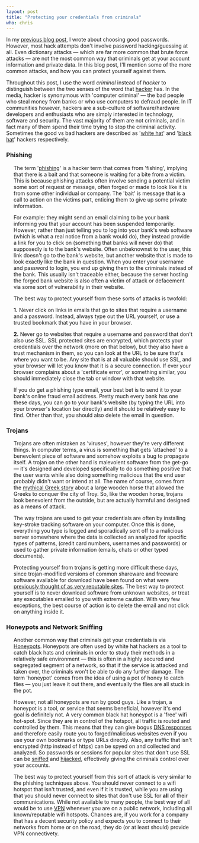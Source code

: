 ```yaml
---
layout: post
title: "Protecting your credentials from criminals"
who: chris
---
```


<style>
.indent {padding-left: 20px;}

</style>

<p> In my <a href="http://blog.onetimesecret.com/2012/01/25/good-passwords/">previous blog post</a>, 
I wrote about choosing good passwords. However, most hack attempts don't involve password hacking/guessing 
at all. Even dictionary attacks — which are far more common that brute force attacks — are not the 
most common way that criminals get at your account information and private data. In this blog post, 
I'll mention some of the more common attacks, and how you can protect yourself against them.</p>

<p>Throughout this post, I use the word <em>criminal</em> instead of <em>hacker</em> to distinguish between
the two senses of the word that <a href="http://en.wikipedia.org/wiki/Hacker_%28computer_security%29">hacker</a> 
has. In the media, hacker is synonymous with 'computer criminal' — the bad people who steal money from banks 
or who use computers to defraud people. In IT communities however, hackers are a sub-culture of software/hardware developers and 
enthusiasts who are simply interested in technology, software and security. The vast majority of them 
are not criminals, and in fact many of them spend their time trying to stop the criminal activity. 
Sometimes the good vs bad hackers are described as '<a href="http://en.wikipedia.org/wiki/White_hat_%28computer_security%29">white hat</a>' 
and '<a href="http://en.wikipedia.org/wiki/Black_hat">black hat</a>' hackers respectively. 
</p>


<h3>Phishing</h3>

<p class="indent">
The term '<a href="http://en.wikipedia.org/wiki/Phishing">phishing</a>' is a hacker term that comes 
from 'fishing', implying that there is a bait and that someone is waiting for a bite from a victim. 
This is because phishing attacks often involve sending a potential victim some sort of request or 
message, often forged or made to look like it is from some other individual or company. The 
'bait' is message that is a call to action on the victims part, enticing them to give 
up some private information.
</p>
<p class="indent"> For example: they might send an email claiming to be your bank informing you that 
your account has been suspended temporarily. However, rather than just telling you to log into your
bank's web software (which is what a real notice from a bank would do), they instead provide a link
for you to click on (something that banks will never do) that supposedly is to the bank's website. 
Often unbeknownst to the user, this link doesn't go to the bank's website, but another website that
is made to look exactly like the bank in question. When you enter your username and password to login,
you end up giving them to the criminals instead of the bank. This usually isn't traceable either, because 
the server hosting the forged bank website is also often a victim of attack or defacement via some
sort of vulnerability in their website.
</p>

<p class="indent"> The best way to protect yourself from these sorts of attacks is twofold:</p>

<p class="indent"><strong>1.</strong> Never click on links in emails that go to sites that require
a username and a password. Instead, always type out the URL yourself, or use a trusted bookmark that
you have in your browser.</p>

<p class="indent"><strong>2.</strong> Never go to websites that require a username and password
that don't also use SSL. SSL protected sites are encrypted, which protects your credentials over 
the network (more on that below), but they also have a trust mechanism in them, so you can look
at the URL to be sure that's where you want to be. Any site that is at all valuable should use
SSL, and your browser will let you know that it is a secure connection. If ever your browser complains
about a 'certificate error', or something similar, you should immediately close the tab or window
with that website.
</p>

<p class="indent">If you do get a phishing type email, your best bet is to send it to your bank's
online fraud email address. Pretty much every bank has one these days, you can go to your bank's
website (by typing the URL into your browser's location bar directly) and it should be relatively
easy to find. Other than that, you should also delete the email in question.</p>

<h3>Trojans</h3>

<p class="indent">
Trojans are often mistaken as 'viruses', however they're very different things. In computer terms,
a virus is something that gets 'attached' to a benevolent piece of software and somehow exploits
a bug to propagate itself. A trojan on the other hand is malevolent software from the get-go — it's
designed and developed specifically to do something positive that the user wants while also 
doing something malicious that the end user probably didn't want or intend at all. The name of course, 
comes from the <a href="http://en.wikipedia.org/wiki/Trojan_Horse">mythical Greek story</a> about
a large wooden horse that allowed the Greeks to conquer the city of Troy. So, like the wooden
horse, trojans look benevolent from the outside, but are actually harmful and designed as a means
of attack.
</p>

<p class="indent">
The way trojans are used to get your credentials are often by installing key-stroke tracking software
on your computer. Once this is done, everything you type is logged and sporadically sent off to 
a malicious server somewhere where the data is collected an analyzed for specific types of patterns,
(credit card numbers, usernames and passwords) or used to gather private information (emails, chats
or other typed documents).
</p>

<p class="indent"> 
Protecting yourself from trojans is getting more difficult these days, since trojan-modified versions
of common shareware and freeware software available for download have been found on what were 
<a href="http://www.tomsguide.com/us/CNET-CBS-Malware-Trojan-Nmap,news-13410.html">previously 
thought of as very reputable sites</a>. The best way to protect yourself is to never download
software from unknown websites, or treat any executables emailed to you with extreme caution. With
very few exceptions, the best course of action is to delete the email and not click on anything inside it.
</p>

<h3>Honeypots and Network Sniffing</h3>

<p class="indent">
Another common way that criminals get your credentials is via 
<a href="http://en.wikipedia.org/wiki/Honeypot_%28computing%29">Honeypots</a>. Honeypots are often
used by white hat hackers as a tool to catch black hats and criminals in order to study their
methods in a relatively safe environment — this is often in a highly secured and segregated segment of 
a network, so that if the service is attacked and taken over, the criminals won't be able to
do any further damage. The term 'honeypot' comes from the idea of using a pot of honey to catch flies — 
you just leave it out there, and eventually the flies are all stuck in the pot.  
</p>

<p class="indent">
However, not all honeypots are run by good guys. Like a trojan, a honeypot is a tool, or service that 
seems beneficial, however it's end goal is definitely not. A very common black hat honeypot is
a 'free' wifi hot-spot. Since they are in control of the hotspot, all traffic is routed and controlled
by them. This means that they can give bogus <a href="http://en.wikipedia.org/wiki/Domain_Name_System">DNS 
responses</a> and therefore easily route you to forged/malicious websites even if you use your own
bookmarks or type URLs directly. Also, any traffic that isn't encrypted (http instead of https) can be 
spyed on and collected and analyzed. So passwords or sessions for popular sites that don't use SSL can
be <a href="http://en.wikipedia.org/wiki/Packet_analyzer">sniffed</a> and <a href="http://en.wikipedia.org/wiki/Session_hijacking">hijacked</a>, 
effectively giving the criminals control over your accounts.</p>

<p class="indent">The best way to protect yourself from this sort of attack is very similar to
the phishing techniques above. You should never connect to a wifi hotspot that isn't trusted,
and even if it is trusted, while you are using that you should never connect to sites that don't
use SSL for <strong>all</strong> of their communications. While not available to many people, the 
best way of all would be to use <a href="http://en.wikipedia.org/wiki/VPN">VPN</a> whenever you are 
on a public network, including all known/reputable wifi hotspots. Chances are, if you work for a
company that has a decent security policy and expects you to connect to their networks from home
or on the road, they do (or at least should) provide VPN connectivety. 
</p>








































